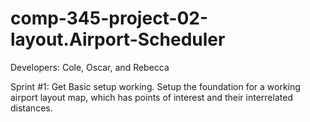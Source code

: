 # comp-345-project-02-layout.Airport-Scheduler
Developers: Cole, Oscar, and Rebecca

Sprint #1: Get Basic setup working. Setup the foundation for a working airport layout map, which has points of interest and their interrelated distances.

